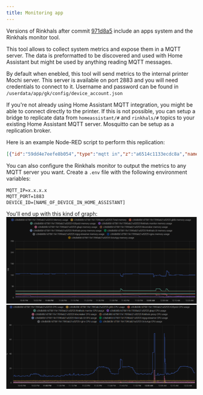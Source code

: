 ```yaml
---
title: Monitoring app
---
```


Versions of Rinkhals after commit [971d8a5](https://github.com/jbatonnet/Rinkhals/commit/971d8a552a0e31a02281d8585401128b399fa7b7) include an apps system and the Rinkhals monitor tool.

This tool allows to collect system metrics and expose them in a MQTT server. The data is preformatted to be discovered and used with Home Assistant but might be used by anything reading MQTT messages.

By default when enebled, this tool will send metrics to the internal printer Mochi server. This server is available on port 2883 and you will need credentials to connect to it. Username and password can be found in `/userdata/app/gk/config/device_account.json`

If you're not already using Home Assistant MQTT integration, you might be able to connect directly to the printer. If this is not possible, you can setup a bridge to replicate data from `homeassistant/#` and `rinkhals/#` topics to your existing Home Assistant MQTT server.
Mosquitto can be setup as a replication broker.

Here is an example Node-RED script to perform this replication:

``` json
[{"id":"59dd4e7eefe8b054","type":"mqtt in","z":"a6514c1133ecdc8a","name":"Kobra 3","topic":"#","qos":"2","datatype":"buffer","broker":"f93780ad0f3c6c32","nl":false,"rap":true,"rh":0,"inputs":0,"x":110,"y":640,"wires":[["5dedafcee80941d0","082cc4ced39e9cc4"]]},{"id":"6370b15cf029e9f8","type":"mqtt out","z":"a6514c1133ecdc8a","name":"Home Assistant","topic":"","qos":"","retain":"","respTopic":"","contentType":"","userProps":"","correl":"","expiry":"","broker":"b5f6a01430cedf53","x":440,"y":640,"wires":[]},{"id":"5dedafcee80941d0","type":"debug","z":"a6514c1133ecdc8a","name":"Debug","active":false,"tosidebar":true,"console":false,"tostatus":false,"complete":"true","targetType":"full","statusVal":"","statusType":"auto","x":250,"y":700,"wires":[]},{"id":"082cc4ced39e9cc4","type":"switch","z":"a6514c1133ecdc8a","name":"Topic","property":"topic","propertyType":"msg","rules":[{"t":"cont","v":"homeassistant/","vt":"str"},{"t":"cont","v":"rinkhals/","vt":"str"},{"t":"else"}],"checkall":"false","repair":false,"outputs":3,"x":250,"y":640,"wires":[["6370b15cf029e9f8","8deac3be3045e1ca"],["6370b15cf029e9f8","8deac3be3045e1ca"],[]]},{"id":"8deac3be3045e1ca","type":"debug","z":"a6514c1133ecdc8a","name":"Debug","active":false,"tosidebar":true,"console":false,"tostatus":false,"complete":"true","targetType":"full","statusVal":"","statusType":"auto","x":410,"y":700,"wires":[]},{"id":"66ca4d9a30b786dd","type":"comment","z":"a6514c1133ecdc8a","name":"[MQTT] Replicate printer MQTT to Home Assistant","info":"","x":250,"y":600,"wires":[]},{"id":"f93780ad0f3c6c32","type":"mqtt-broker","name":"Kobra 3","broker":"192.168.1.147","port":"2883","clientid":"","autoConnect":true,"usetls":false,"protocolVersion":"4","keepalive":"60","cleansession":true,"autoUnsubscribe":true,"birthTopic":"","birthQos":"0","birthRetain":"false","birthPayload":"","birthMsg":{},"closeTopic":"","closeQos":"0","closeRetain":"false","closePayload":"","closeMsg":{},"willTopic":"","willQos":"0","willRetain":"false","willPayload":"","willMsg":{},"userProps":"","sessionExpiry":""},{"id":"b5f6a01430cedf53","type":"mqtt-broker","name":"MQTT","broker":"mqtt","port":"1883","clientid":"","autoConnect":true,"usetls":false,"protocolVersion":"3","keepalive":"60","cleansession":true,"autoUnsubscribe":true,"birthTopic":"","birthQos":"0","birthPayload":"","birthMsg":{},"closeTopic":"","closeQos":"0","closePayload":"","closeMsg":{},"willTopic":"","willQos":"0","willPayload":"","willMsg":{},"userProps":"","sessionExpiry":""}]
```

You can also configure the Rinkhals monitor to output the metrics to any MQTT server you want.
Create a `.env` file with the following environment variables:

```
MQTT_IP=x.x.x.x
MQTT_PORT=1883
DEVICE_ID=[NAME_OF_DEVICE_IN_HOME_ASSISTANT]
```

You'll end up with this kind of graph:
![Grafana graph displaying stats from MQTT](../assets/mqtt-graph-1.png)
![Grafana graph displaying stats from MQTT](../assets/mqtt-graph-2.png)